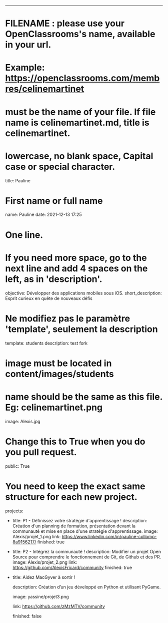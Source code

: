 ---

# FILENAME : please use your OpenClassrooms's name, available in your url.
# Example: https://openclassrooms.com/membres/celinemartinet
# must be the name of your file. If file name is celinemartinet.md, title is celinemartinet.
# lowercase, no blank space, Capital case or special character.
title: Pauline

# First name or full name
name: Pauline
date: 2021-12-13 17:25

# One line.
# If you need more space, go to the next line and add 4 spaces on the left, as in 'description'.
objective: Développer des applications mobiles sous iOS.
short_description: Esprit curieux en quête de nouveaux défis 

# Ne modifiez pas le paramètre 'template', seulement la description
template: students
description: test fork    
    
# image must be located in content/images/students
# name should be the same as this file. Eg: celinemartinet.png
image: Alexis.jpg

# Change this to True when you do you pull request.
public: True

# You need to keep the exact same structure for each new project.
projects:
  - title: P1 - Définissez votre stratégie d'apprentissage !
    description: Création d'un planning de formation, présentation devant la communauté et mise en place d'une stratégie d'apprentissage.
    image: Alexis/projet_1.png
    link: https://www.linkedin.com/in/pauline-collomp-8a9156217/
    finished: true

  - title: P2 - Intégrez la communauté !
    description: Modifier un projet Open Source pour comprendre le fonctionnement de Git, de Github et des PR. 
    image: Alexis/projet_2.png
    link: https://github.com/AlexisFricard/community
    finished: true

  - title: Aidez MacGyver à sortir !

    description: Création d’un jeu développé en Python et utilisant PyGame.

    image: yassine/projet3.png

    link: https://github.com/zMzMTV/community

    finished: false

